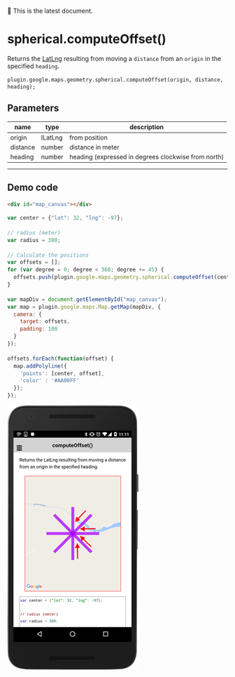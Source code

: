 :green_heart: This is the latest document.

# spherical.computeOffset()

Returns the [LatLng](../../../LatLng/README.md) resulting from moving a `distance` from an `origin` in the specified `heading`.

```
plugin.google.maps.geometry.spherical.computeOffset(origin, distance, heading);
```

## Parameters

name           | type          | description
---------------|---------------|---------------------------------------
origin         | ILatLng       | from position
distance       | number        | distance in meter
heading        | number        | heading (expressed in degrees clockwise from north)
-----------------------------------------------------------------------

## Demo code

```html
<div id="map_canvas"></div>
```

```js
var center = {"lat": 32, "lng": -97};

// radius (meter)
var radius = 300;

// Calculate the positions
var offsets = [];
for (var degree = 0; degree < 360; degree += 45) {
  offsets.push(plugin.google.maps.geometry.spherical.computeOffset(center, radius, degree));
}

var mapDiv = document.getElementById("map_canvas");
var map = plugin.google.maps.Map.getMap(mapDiv, {
  camera: {
    target: offsets,
    padding: 100
  }
});

offsets.forEach(function(offset) {
  map.addPolyline({
    'points': [center, offset],
    'color' : '#AA00FF'
  });
});

```

![](image.png)
